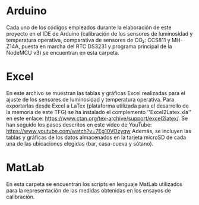 # Arduino
Cada uno de los códigos empleados durante la elaboración de este proyecto en el IDE de Arduino (calibración de los sensores de luminosidad y temperatura operativa, comparativa de sensores de CO₂: CCS811 y MH-Z14A, puesta en marcha del RTC DS3231 y programa principal de la NodeMCU v3) se encuentran en esta carpeta.

# Excel
En este archivo se muestran las tablas y gráficas Excel realizadas para el ajuste de los sensores de luminosidad y temperatura operativa. Para exportarlas desde Excel a LaTex (plataforma utilizada para el desarrollo de la memoria de este TFG) se ha instalado el complemento ''Excel2Latex.xla'' en este enlace: https://www.ctan.org/tex-archive/support/excel2latex/.
Se han seguido los pasos descritos en este vídeo de YouTube: https://www.youtube.com/watch?v=7Eg10VOzyqw
Además, se incluyen las tablas y gráficas de los datos almacenados en la tarjeta microSD de cada una de las ubicaciones elegidas (bar, casa-cueva y sótano).

# MatLab
En esta carpeta se encuentran los scripts en lenguaje MatLab utilizados para la representación de las medidas obtenidas en los ensayos de calibración.
